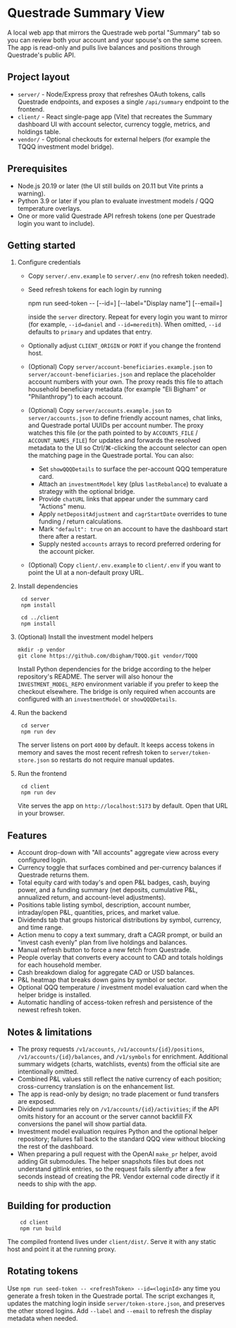 # Questrade Summary View

A local web app that mirrors the Questrade web portal "Summary" tab so you can review both your account and your spouse's on the same screen. The app is read-only and pulls live balances and positions through Questrade's public API.

## Project layout

- `server/` - Node/Express proxy that refreshes OAuth tokens, calls Questrade endpoints, and exposes a single `/api/summary` endpoint to the frontend.
- `client/` - React single-page app (Vite) that recreates the Summary dashboard UI with account selector, currency toggle, metrics, and holdings table.
- `vendor/` - Optional checkouts for external helpers (for example the TQQQ investment model bridge).

## Prerequisites

- Node.js 20.19 or later (the UI still builds on 20.11 but Vite prints a warning).
- Python 3.9 or later if you plan to evaluate investment models / QQQ temperature overlays.
- One or more valid Questrade API refresh tokens (one per Questrade login you want to include).

## Getting started

1. Configure credentials
   - Copy `server/.env.example` to `server/.env` (no refresh token needed).
   - Seed refresh tokens for each login by running

        npm run seed-token -- <refreshTokenFromQuestrade> [--id=<loginId>] [--label="Display name"] [--email=<email>]

     inside the `server` directory. Repeat for every login you want to mirror (for example, `--id=daniel` and `--id=meredith`). When omitted, `--id` defaults to `primary` and updates that entry.
   - Optionally adjust `CLIENT_ORIGIN` or `PORT` if you change the frontend host.
   - (Optional) Copy `server/account-beneficiaries.example.json` to `server/account-beneficiaries.json` and replace the placeholder account numbers with your own. The proxy reads this file to attach household beneficiary metadata (for example "Eli Bigham" or "Philanthropy") to each account.
   - (Optional) Copy `server/accounts.example.json` to `server/accounts.json` to define friendly account names, chat links, and Questrade portal UUIDs per account number. The proxy watches this file (or the path pointed to by `ACCOUNTS_FILE` / `ACCOUNT_NAMES_FILE`) for updates and forwards the resolved metadata to the UI so Ctrl/⌘-clicking the account selector can open the matching page in the Questrade portal. You can also:
     - Set `showQQQDetails` to surface the per-account QQQ temperature card.
     - Attach an `investmentModel` key (plus `lastRebalance`) to evaluate a strategy with the optional bridge.
     - Provide `chatURL` links that appear under the summary card "Actions" menu.
     - Apply `netDepositAdjustment` and `cagrStartDate` overrides to tune funding / return calculations.
     - Mark `"default": true` on an account to have the dashboard start there after a restart.
     - Supply nested `accounts` arrays to record preferred ordering for the account picker.
   - (Optional) Copy `client/.env.example` to `client/.env` if you want to point the UI at a non-default proxy URL.

2. Install dependencies

        cd server
        npm install

        cd ../client
        npm install

3. (Optional) Install the investment model helpers

       mkdir -p vendor
       git clone https://github.com/dbigham/TQQQ.git vendor/TQQQ

   Install Python dependencies for the bridge according to the helper repository's README. The server will also honour the
   `INVESTMENT_MODEL_REPO` environment variable if you prefer to keep the checkout elsewhere. The bridge is only required when
   accounts are configured with an `investmentModel` or `showQQQDetails`.

4. Run the backend

        cd server
        npm run dev

   The server listens on port `4000` by default. It keeps access tokens in memory and saves the most recent refresh token to `server/token-store.json` so restarts do not require manual updates.

5. Run the frontend

        cd client
        npm run dev

   Vite serves the app on `http://localhost:5173` by default. Open that URL in your browser.

## Features

- Account drop-down with "All accounts" aggregate view across every configured login.
- Currency toggle that surfaces combined and per-currency balances if Questrade returns them.
- Total equity card with today's and open P&L badges, cash, buying power, and a funding summary (net deposits, cumulative P&L, annualized return, and account-level adjustments).
- Positions table listing symbol, description, account number, intraday/open P&L, quantities, prices, and market value.
- Dividends tab that groups historical distributions by symbol, currency, and time range.
- Action menu to copy a text summary, draft a CAGR prompt, or build an "invest cash evenly" plan from live holdings and balances.
- Manual refresh button to force a new fetch from Questrade.
- People overlay that converts every account to CAD and totals holdings for each household member.
- Cash breakdown dialog for aggregate CAD or USD balances.
- P&L heatmap that breaks down gains by symbol or sector.
- Optional QQQ temperature / investment model evaluation card when the helper bridge is installed.
- Automatic handling of access-token refresh and persistence of the newest refresh token.

## Notes & limitations

- The proxy requests `/v1/accounts`, `/v1/accounts/{id}/positions`, `/v1/accounts/{id}/balances`, and `/v1/symbols` for enrichment. Additional summary widgets (charts, watchlists, events) from the official site are intentionally omitted.
- Combined P&L values still reflect the native currency of each position; cross-currency translation is on the enhancement list.
- The app is read-only by design; no trade placement or fund transfers are exposed.
- Dividend summaries rely on `/v1/accounts/{id}/activities`; if the API omits history for an account or the server cannot backfill FX conversions the panel will show partial data.
- Investment model evaluation requires Python and the optional helper repository; failures fall back to the standard QQQ view without blocking the rest of the dashboard.
- When preparing a pull request with the OpenAI `make_pr` helper, avoid adding Git submodules. The helper snapshots files but does not understand gitlink entries, so the request fails silently after a few seconds instead of creating the PR. Vendor external code directly if it needs to ship with the app.

## Building for production

        cd client
        npm run build

The compiled frontend lives under `client/dist/`. Serve it with any static host and point it at the running proxy.

## Rotating tokens

Use `npm run seed-token -- <refreshToken> --id=<loginId>` any time you generate a fresh token in the Questrade portal. The script exchanges it, updates the matching login inside `server/token-store.json`, and preserves the other stored logins. Add `--label` and `--email` to refresh the display metadata when needed.
